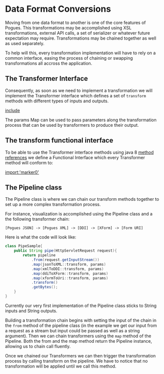 # Data Format Conversions

Moving from one data format to another is one of the core features of Pogues. This transformations may be accomplished using XSL transformations, external API calls, a set of serializer or whatever future expectation may require. Transformations may be chained together as well as used separately.


To help will this, every transformation implementation will have to rely on a common interface, easing the process of chaining or swapping transformations all accross the application.

## The Transformer  Interface

Consequently, as soon as we need to implement a transformation we will implement the Transformer interface which defines a set of ```transform``` methods with different types of inputs and outputs.

[include](../../../src/main/java/fr/insee/pogues/transforms/Transformer.java)

The params Map can be used to pass parameters along the transformation process that can be used by transformers to produce their output.

## The transform functional interface

To be able to use the Transformer interface methods using java 8 [method references](https://docs.oracle.com/javase/tutorial/java/javaOO/methodreferences.html) we define a Functional Interface which every Transformer method will conform to:

[import:'marker0'](../../../src/main/java/fr/insee/pogues/transforms/PipeLine.java)

## The Pipeline class

The Pipeline class is where we can chain our transform methods together to set up a more complex transformation process.

For instance, visualization is accomplished using the Pipeline class and a the following transformer chain:

```[Pogues JSON] -> [Pogues XML] -> [DDI] -> [XForm] -> [Form URI]```

Here is what the code will look like:
```java
class PipeSample{
    public String pipe(HttpServletRequest request){
        return pipeline
            .from(request.getInputStream())
            .map(jsonToXML::transform, params)
            .map(xmlToDDI::transform, params)
            .map(ddiToXForm::transform, params)
            .map(xformToUri::transform, params)
            .transform()
            .getBytes();
    }
}
``` 

Currently our very first implementation of the Pipeline class sticks to String inputs and String outputs.

Building a transformation chain begins with setting the input of the chain in the ```from``` method of the pipeline class (in the example we get our input from a request as a stream but input could be passed as well as a string argument).
Then we can chain transformers using the ```map``` method of the Pipeline. Both the from and the map method return the Pipeline instance, allowing us to chain call fluently.

Once we chained our Transformers we can then trigger the transformation process by calling transform on the pipeline. We have to notice that no transformation will be applied until we call this method.